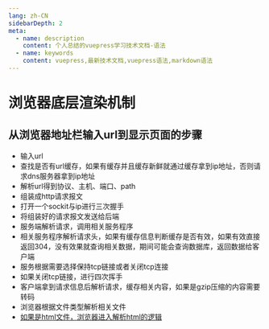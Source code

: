 ```yaml
---
lang: zh-CN
sidebarDepth: 2
meta:
  - name: description
    content: 个人总结的vuepress学习技术文档-语法
  - name: keywords
    content: vuepress,最新技术文档,vuepress语法,markdown语法
---
```


# 浏览器底层渲染机制
## 从浏览器地址栏输入url到显示页面的步骤
- 输入url
- 查找是否有url缓存，如果有缓存并且缓存新鲜就通过缓存拿到ip地址，否则请求dns服务器拿到ip地址
- 解析url得到协议、主机、端口、path
- 组装成http请求报文
- 打开一个sockit与ip进行三次握手
- 将组装好的请求报文发送给后端
- 服务端解析请求，调用相关服务程序
- 相关服务程序解析请求头，如果有缓存信息判断缓存是否有效，如果有效直接返回304，没有效果就查询相关数据，期间可能会查询数据库，返回数据给客户端
- 服务根据需要选择保持tcp链接或者关闭tcp连接
- 如果关闭tcp链接，进行四次挥手
- 客户端拿到请求信息后解析请求，缓存相关内容，如果是gzip压缩的内容需要转码
- 浏览器根据文件类型解析相关文件
- [如果是html文件，浏览器进入解析html的逻辑](//basicKnowledge/async/2.tree.html)